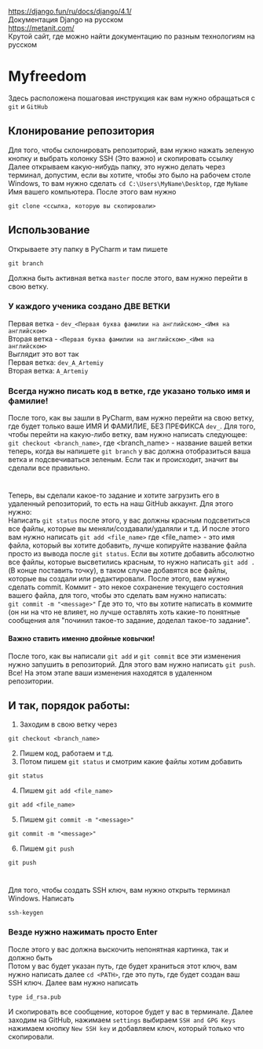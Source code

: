 https://django.fun/ru/docs/django/4.1/  
Документация Django на русском  
https://metanit.com/  
Крутой сайт, где можно найти документацию по разным технологиям на русском

# Myfreedom

Здесь расположена пошаговая инструкция как вам нужно обращаться с `git` и `GitHub`

## Клонирование репозитория
Для того, чтобы склонировать репозиторий, вам нужно нажать зеленую кнопку и выбрать колонку SSH (Это важно) и скопировать ссылку  
Далее открываем какую-нибудь папку, это нужно делать через терминал, допустим, если вы хотите, чтобы это было на рабочем столе Windows, то вам нужно сделать `cd C:\Users\MyName\Desktop`, где `MyName` Имя вашего компьютера.
После этого вам нужно 

```
git clone <ссылка, которую вы скопировали>
```

## Использование
Открываете эту папку в PyCharm и там пишете 

```
git branch
```
Должна быть активная ветка `master` после этого, вам нужно перейти в свою ветку.
### У каждого ученика создано ДВЕ ВЕТКИ
Первая ветка - `dev_<Первая буква фамилии на английском>_<Имя на английском>`  
Вторая ветка - `<Первая буква фамилии на английском>_<Имя на английском>`  
Выглядит это вот так  
Первая ветка: `dev_A_Artemiy`   
Вторая ветка: `A_Artemiy`  
### Всегда нужно писать код в ветке, где указано только имя и фамилие!
После того, как вы зашли в PyCharm, вам нужно перейти на свою ветку, где будет только ваше ИМЯ И ФАМИЛИЕ, БЕЗ ПРЕФИКСА `dev_`. Для того, чтобы перейти на какую-либо ветку, вам нужно написать следующее:  
`git checkout <branch_name>`, где <branch_name> - название вашей ветки
теперь, когда вы напишете `git branch` у вас должна отобразиться ваша ветка и подсвечиваться зеленым. Если так и происходит, значит вы сделали все правильно. 
#
Теперь, вы сделали какое-то задание и хотите загрузить его в удаленный репозиторий, то есть на наш GitHub аккаунт. Для этого нужно:  
Написать `git status` после этого, у вас должны красным подсветиться все файлы, которые вы меняли/создавали/удаляли и т.д. И после этого вам нужно написать `git add <file_name>` где <file_name> - это имя файла,  который вы хотите добавить, лучше копируйте название файла просто из вывода после `git status`. Если вы хотите добавить абсолютно все файлы, которые высветились красным, то нужно написать `git add .` (В конце поставить точку), в таком случае добавятся все файлы, которые вы создали или редактировали. После этого, вам нужно сделать commit. Коммит - это некое сохранение текущего состояния вашего файла, для того, чтобы это сделать вам нужно написать:  
`git commit -m "<message>"` Где <message> это то, что вы хотите написать в коммите (он ни на что не влияет, но лучше оставлять хоть какие-то понятные сообщения аля "починил такое-то задание, доделал такое-то задание".
#### Важно ставить именно двойные ковычки!
После того, как вы написали `git add` и `git commit` все эти изменения нужно запушить в репозиторий. Для этого вам нужно написать `git push`. Все! На этом этапе ваши изменения находятся в удаленном репозитории.
## И так, порядок работы:
1. Заходим в свою ветку через 
```
git checkout <branch_name>
``` 
2. Пишем код, работаем и т.д.
3. Потом пишем `git status` и смотрим какие файлы хотим добавить
```
git status
```
4. Пишем `git add <file_name>`
```
git add <file_name>
```
5. Пишем `git commit -m "<message>"`
```
git commit -m "<message>"
```
6. Пишем `git push`
```
git push
```
#
Для того, чтобы создать SSH ключ, вам нужно открыть терминал Windows. Написать
```
ssh-keygen
```
### Везде нужно нажимать просто Enter  
После этого у вас должна выскочить непонятная картинка, так и должно быть  
Потом у вас будет указан путь, где будет храниться этот ключ, вам нужно написать далее 
`cd <PATH>`, где <PATH> это путь, где будет создан ваш SSH ключ. Далее вам нужно написать
```
type id_rsa.pub
``` 
И скопировать все сообщение, которое будет у вас в терминале.
Далее заходим на GitHub, нажимаем `settings`  выбираем `SSH and GPG Keys`
нажимаем кнопку `New SSH key` и добавляем ключ, который только что скопировали.
